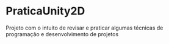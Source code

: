 # PraticaUnity2D
Projeto com o intuito de revisar e praticar algumas técnicas de programação e desenvolvimento de projetos
